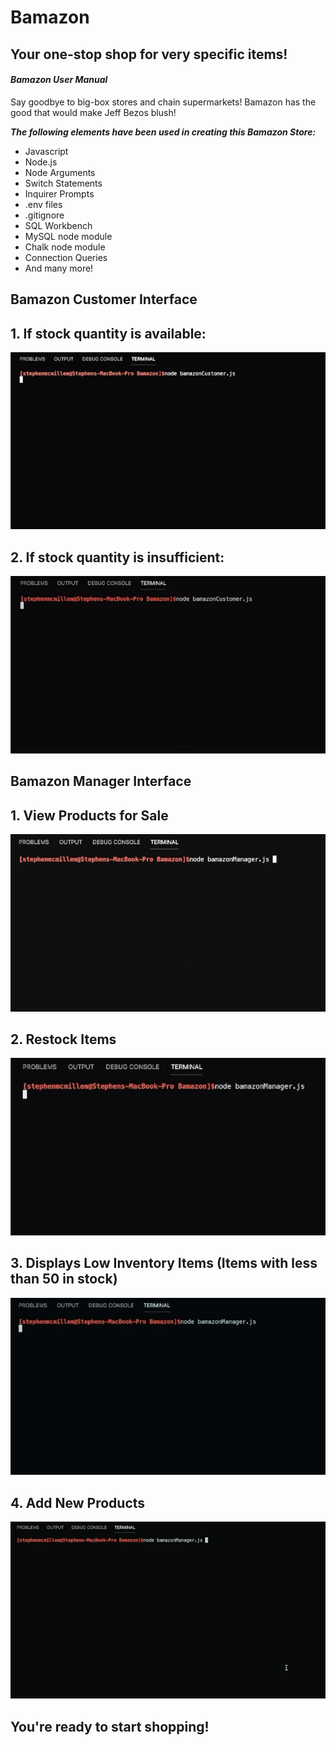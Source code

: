# Bamazon
## **Your one-stop shop for very specific items!**

#### ***Bamazon User Manual***

Say goodbye to big-box stores and chain supermarkets! Bamazon has the good that would make Jeff Bezos blush!


***The following elements have been used in creating this Bamazon Store:***

- Javascript
- Node.js
- Node Arguments
- Switch Statements
- Inquirer Prompts
- .env files
- .gitignore
- SQL Workbench
- MySQL node module
- Chalk node module
- Connection Queries
- And many more!

## Bamazon Customer Interface ##
 ## 1. **If stock quantity is available:**

 ![Items In Stock](./assets/BuyGood.gif)

 ## 2. **If stock quantity is insufficient:**

 ![Out of Stock](./assets/BuyBad.gif)





## Bamazon Manager Interface ##
 ## 1. **View Products for Sale**

  ![Product List](./assets/ViewProd.gif)

 ## 2. **Restock Items**
 
 ![Restock](./assets/Restock.gif)

 ## 3. **Displays Low Inventory Items (Items with less than 50 in stock)**
 
 ![Low Stock](./assets/LowInv.gif)

 ## 4. **Add New Products**
 
 ![Specified Movie](./assets/AddItem.gif)



## You're ready to start shopping! ##
